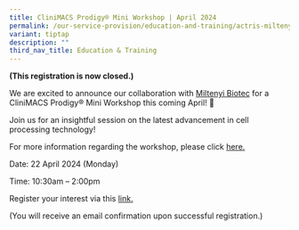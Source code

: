 ```yaml
---
title: CliniMACS Prodigy® Mini Workshop | April 2024
permalink: /our-service-provision/education-and-training/actris-miltenyi-apr24wksp/
variant: tiptap
description: ""
third_nav_title: Education & Training
---
```

<p><strong>(This registration is now closed.)</strong>
</p>
<p>We are excited to announce our collaboration with <a href="https://www.miltenyibiotec.com/SG-en/" rel="noopener noreferrer nofollow" target="_blank">Miltenyi Biotec</a> for a CliniMACS
Prodigy® Mini Workshop this coming April! 🧬</p>
<p>Join us for an insightful session on the latest advancement in cell processing
technology!</p>
<p>For more information regarding the workshop, please click <a href="/files/ACTRIS_Miltenyi_CliniMACS_Prodigy_Workshop__April_2024__rev2.pdf" rel="noopener noreferrer nofollow" target="_blank">here.</a>
</p>
<p>Date: 22 April 2024 (Monday)</p>
<p>Time: 10:30am – 2:00pm</p>
<p>Register your interest via this <a href="https://for.sg/actris-miltenyi-apr24wksp" rel="noopener noreferrer nofollow" target="_blank">link.</a>
</p>
<p>(You will receive an email confirmation upon successful registration.)</p>
<p></p>
